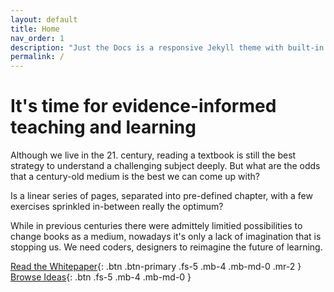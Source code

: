 ```yaml
---
layout: default
title: Home
nav_order: 1
description: "Just the Docs is a responsive Jekyll theme with built-in search that is easily customizable and hosted on GitHub Pages."
permalink: /
---
```


# It's time for evidence-informed teaching and learning

Although we live in the 21. century, reading a textbook is still the best strategy to understand a challenging subject deeply. But what are the odds that a century-old medium is the best we can come up with?

Is a linear series of pages, separated into pre-defined chapter, with a few exercises sprinkled in-between really the optimum?

While in previous centuries there were admittely limitied possibilities to change books as a medium, nowadays it's only a lack of imagination that is stopping us. We need coders, designers to reimagine the future of learning.


[Read the Whitepaper](#getting-started){: .btn .btn-primary .fs-5 .mb-4 .mb-md-0 .mr-2 } [Browse Ideas](https://github.com/pmarsceill/just-the-docs){: .btn .fs-5 .mb-4 .mb-md-0 }



